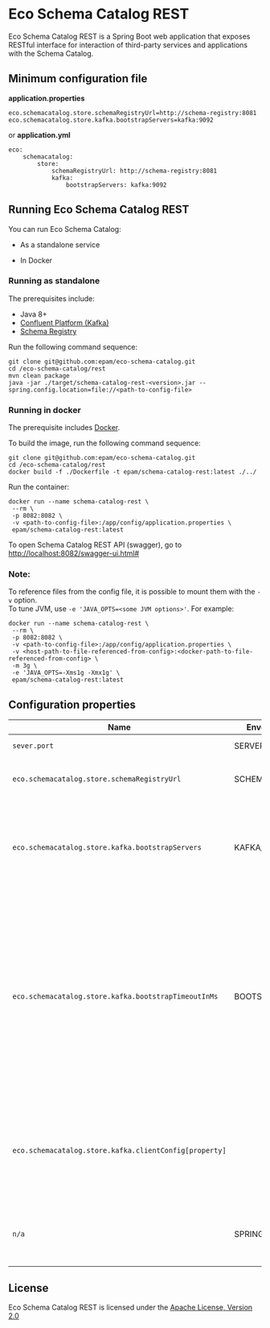 # Eco Schema Catalog REST

Eco Schema Catalog REST is a Spring Boot web application that exposes RESTful interface for interaction of third-party services and applications with the Schema Catalog.

## Minimum configuration file

**application.properties**
```
eco.schemacatalog.store.schemaRegistryUrl=http://schema-registry:8081
eco.schemacatalog.store.kafka.bootstrapServers=kafka:9092
```

or **application.yml**
```
eco:
    schemacatalog:
        store:
            schemaRegistryUrl: http://schema-registry:8081
            kafka:
                bootstrapServers: kafka:9092
```

## Running Eco Schema Catalog REST 

You can run Eco Schema Catalog: 

* As a standalone service 

* In Docker 

### Running as standalone

The prerequisites include:
* Java 8+
* [Confluent Platform (Kafka)](https://www.confluent.io/)
* [Schema Registry](https://www.confluent.io/confluent-schema-registry/)

Run the following command sequence:
```
git clone git@github.com:epam/eco-schema-catalog.git
cd /eco-schema-catalog/rest
mvn clean package
java -jar ./target/schema-catalog-rest-<version>.jar --spring.config.location=file://<path-to-config-file>
```

### Running in docker

The prerequisite includes [Docker](https://www.docker.com/get-started).

To build the image, run the following command sequence:
```
git clone git@github.com:epam/eco-schema-catalog.git
cd /eco-schema-catalog/rest
docker build -f ./Dockerfile -t epam/schema-catalog-rest:latest ./../
```

Run the container:
```
docker run --name schema-catalog-rest \
 --rm \
 -p 8082:8082 \
 -v <path-to-config-file>:/app/config/application.properties \
 epam/schema-catalog-rest:latest
```

To open Schema Catalog REST API (swagger), go to [http://localhost:8082/swagger-ui.html#](http://localhost:8082/swagger-ui.html#)

### Note:

To reference files from the config file, it is possible to mount them with the
`-v` option. <br />
To tune JVM, use `-e 'JAVA_OPTS=<some JVM options>'`.
For example:
```
docker run --name schema-catalog-rest \
 --rm \
 -p 8082:8082 \
 -v <path-to-config-file>:/app/config/application.properties \
 -v <host-path-to-file-referenced-from-config>:<docker-path-to-file-referenced-from-config> \
 -m 3g \
 -e 'JAVA_OPTS=-Xms1g -Xmx1g' \
 epam/schema-catalog-rest:latest
```

## Configuration properties

Name | Envoronment Variable | Description | Default
---  | ---                  | ---         | --- 
`sever.port` | SERVER_PORT | Server HTTP port. | 8082
`eco.schemacatalog.store.schemaRegistryUrl` | SCHEMA_REGISTRY_URL | URL to the Schema Registry REST API. | `http://localhost:8081`
`eco.schemacatalog.store.kafka.bootstrapServers` | KAFKA_SERVERS_URL | A comma-separated list of Kafka brokers used by the Schema Registry to store schemas. | `localhost:9092`
`eco.schemacatalog.store.kafka.bootstrapTimeoutInMs` | BOOTSTRAP_TIMEOUT_MS | Max duration in milliseconds for bootstrapping data from the Schema Registry storage. If the timeout is too small, you may observe stale data for some time (it gets consistent eventually) after the service is started. | `60000`
`eco.schemacatalog.store.kafka.clientConfig[property]` | | Common Kafka [client properties](https://kafka.apache.org/23/documentation.html#adminclientconfigs), used to connect to the Schema Registry schema storage (topic). |
`n/a` | SPRING_APPLICATION_JSON | Flexible way to provide any configuration properties as JSON. |

## License

Eco Schema Catalog REST is licensed under the [Apache License, Version 2.0](https://www.apache.org/licenses/LICENSE-2.0)
